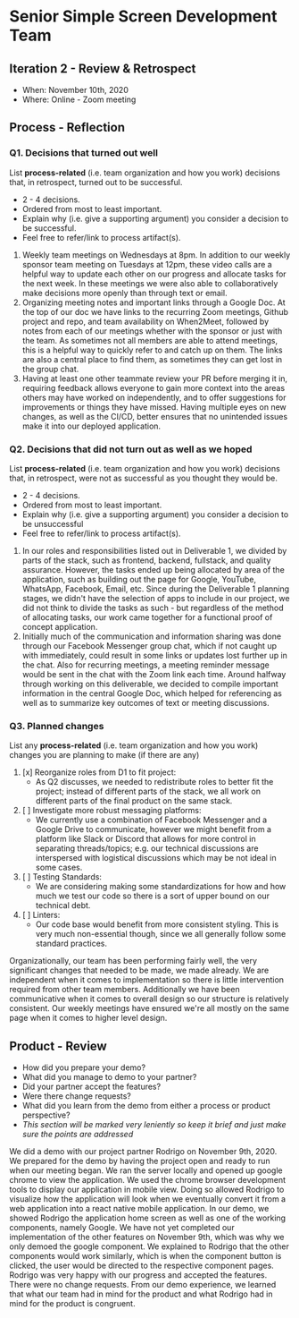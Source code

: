 # Senior Simple Screen Development Team

## Iteration 2 - Review & Retrospect

* When: November 10th, 2020
* Where: Online - Zoom meeting

## Process - Reflection

### Q1. Decisions that turned out well

List **process-related** (i.e. team organization and how you work) decisions that, in retrospect, turned out to be successful.

* 2 - 4 decisions.
* Ordered from most to least important.
* Explain why (i.e. give a supporting argument) you consider a decision to be successful.
* Feel free to refer/link to process artifact(s).

1. Weekly team meetings on Wednesdays at 8pm. In addition to our weekly sponsor team meeting on Tuesdays at 12pm, these video calls are a helpful way to update each other on our progress and allocate tasks for the next week. In these meetings we were also able to collaboratively make decisions more openly than through text or email.
2. Organizing meeting notes and important links through a Google Doc. At the top of our doc we have links to the recurring Zoom meetings, Github project and repo, and team availability on When2Meet, followed by notes from each of our meetings whether with the sponsor or just with the team. As sometimes not all members are able to attend meetings, this is a helpful way to quickly refer to and catch up on them. The links are also a central place to find them, as sometimes they can get lost in the group chat.
3. Having at least one other teammate review your PR before merging it in, requiring feedback allows everyone to gain more context into the areas others may have worked on independently, and to offer suggestions for improvements or things they have missed. Having multiple eyes on new changes, as well as the CI/CD, better ensures that no unintended issues make it into our deployed application.

### Q2. Decisions that did not turn out as well as we hoped

List **process-related** (i.e. team organization and how you work) decisions that, in retrospect, were not as successful as you thought they would be.

* 2 - 4 decisions.
* Ordered from most to least important.
* Explain why (i.e. give a supporting argument) you consider a decision to be unsuccessful
* Feel free to refer/link to process artifact(s).

1. In our roles and responsibilities listed out in Deliverable 1, we divided by parts of the stack, such as frontend, backend, fullstack, and quality assurance. However, the tasks ended up being allocated by area of the application, such as building out the page for Google, YouTube, WhatsApp, Facebook, Email, etc. Since during the Deliverable 1 planning stages, we didn't have the selection of apps to include in our project, we did not think to divide the tasks as such - but regardless of the method of allocating tasks, our work came together for a functional proof of concept application.
2. Initially much of the communication and information sharing was done through our Facebook Messenger group chat, which if not caught up with immediately, could result in some links or updates lost further up in the chat. Also for recurring meetings, a meeting reminder message would be sent in the chat with the Zoom link each time. Around halfway through working on this deliverable, we decided to compile important information in the central Google Doc, which helped for referencing as well as to summarize key outcomes of text or meeting discussions.

### Q3. Planned changes

List any **process-related** (i.e. team organization and how you work) changes you are planning to make (if there are any)

 1. [x] Reorganize roles from D1 to fit project:
    * As Q2 discusses, we needed to redistribute roles to better fit the project; instead of different parts of the stack, we all work on different parts of the final product on the same stack.
 2. [ ] Investigate more robust messaging platforms:
    * We currently use a combination of Facebook Messenger and a Google Drive to communicate, however we might benefit from a platform like Slack or Discord that allows for more control in separating threads/topics; e.g. our technical discussions are interspersed with logistical discussions which may be not ideal in some cases.
 3. [ ] Testing Standards:
    * We are considering making some standardizations for how and how much we test our code so there is a sort of upper bound on our technical debt.
 4. [ ] Linters:
    * Our code base would benefit from more consistent styling. This is very much non-essential though, since we all generally follow some standard practices.

Organizationally, our team has been performing fairly well, the very significant changes that needed to be made, we made already. We are independent when it comes to implementation so there is little intervention required from other team members. Additionally we have been communicative when it comes to overall design so our structure is relatively consistent. Our weekly meetings have ensured we're all mostly on the same page when it comes to higher level design.

## Product - Review

* How did you prepare your demo?
* What did you manage to demo to your partner?
* Did your partner accept the features?
* Were there change requests?
* What did you learn from the demo from either a process or product perspective?
* *This section will be marked very leniently so keep it brief and just make sure the points are addressed*

We did a demo with our project partner Rodrigo on November 9th, 2020. We prepared for the demo by having the project open and ready to run when our meeting began. We ran the server locally and opened up google chrome to view the application. We used the chrome browser development tools to display our application in mobile view. Doing so allowed Rodrigo to visualize how the application will look when we eventually convert it from a web application into a react native mobile application. In our demo, we showed Rodrigo the application home screen as well as one of the working components, namely Google. We have not yet completed our implementation of the other features on November 9th, which was why we only demoed the google component. We explained to Rodrigo that the other components would work similarly, which is when the component button is clicked, the user would be directed to the respective component pages. Rodrigo was very happy with our progress and accepted the features. There were no change requests. From our demo experience, we learned that what our team had in mind for the product and what Rodrigo had in mind for the product is congruent.
